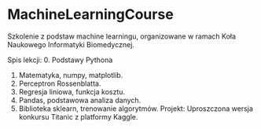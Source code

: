 # MachineLearningCourse
Szkolenie z podstaw machine learningu, organizowane w ramach Koła Naukowego Informatyki Biomedycznej.


Spis lekcji:
0. Podstawy Pythona
1. Matematyka, numpy, matplotlib.
2. Perceptron Rossenblatta.
3. Regresja liniowa, funkcja kosztu.
4. Pandas, podstawowa analiza danych.
5. Biblioteka sklearn, trenowanie algorytmów.
Projekt: Uproszczona wersja konkursu Titanic z platformy Kaggle.
